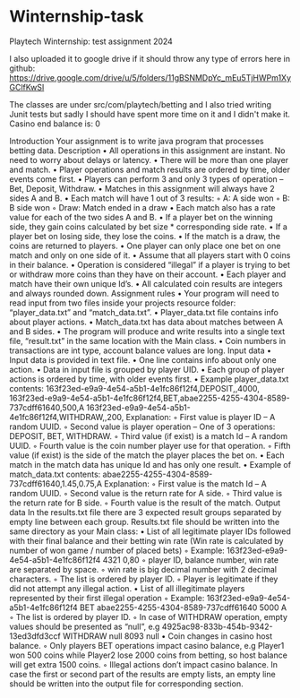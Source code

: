 # Winternship-task
Playtech Winternship: test assignment 2024

I also uploaded it to google drive if it should throw any type of errors here in github: https://drive.google.com/drive/u/5/folders/11gBSNMDpYc_mEu5TjHWPm1XyGClfKwSI

The classes are under src/com/playtech/betting and I also tried writing Junit tests but sadly I should have spent more time on it and I didn't make it.
Casino end balance is: 0

Introduction
Your assignment is to write java program that processes betting data.
Description
    • All operations in this assignment are instant. No need to worry about delays or latency.
    • There will be more than one player and match.
    • Player operations and match results are ordered by time, older events come first.
    • Players can perform 3 and only 3 types of operation – Bet, Deposit, Withdraw.
    • Matches in this assignment will always have 2 sides A and B.
    • Each match will have 1 out of 3 results:
        ◦ A: A side won
        ◦ B: B side won
        ◦ Draw: Match ended in a draw
    • Each match also has a rate value for each of the two sides A and B.
    • If a player bet on the winning side, they gain coins calculated by bet size * corresponding side rate.
    • If a player bet on losing side, they lose the coins.
    • If the match is a draw, the coins are returned to players.
    • One player can only place one bet on one match and only on one side of it.
    • Assume that all players start with 0 coins in their balance.
    • Operation is considered “illegal” if a player is trying to bet or withdraw more coins than they have on their account.
    • Each player and match have their own unique Id’s.
    • All calculated coin results are integers and always rounded down.
Assignment rules
    • Your program will need to read input from two files inside your projects resource folder: “player_data.txt” and “match_data.txt”.
    • Player_data.txt file contains info about player actions.
    • Match_data.txt has data about matches between A and B sides.
    • The program will produce and write results into a single text file, “result.txt” in the same location with the Main class.
    • Coin numbers in transactions are int type, account balance values are long.
Input data
    • Input data is provided in text file.
    • One line contains info about only one action.
    • Data in input file is grouped by player UID.
    • Each group of player actions is ordered by time, with older events first.
    • Example player_data.txt contents:
163f23ed-e9a9-4e54-a5b1-4e1fc86f12f4,DEPOSIT,,4000,
163f23ed-e9a9-4e54-a5b1-4e1fc86f12f4,BET,abae2255-4255-4304-8589-737cdff61640,500,A
163f23ed-e9a9-4e54-a5b1-4e1fc86f12f4,WITHDRAW,,200,
Explanation:
        ◦ First value is player ID – A random UUID.
        ◦ Second value is player operation – One of 3 operations: DEPOSIT, BET, WITHDRAW.
        ◦ Third value (if exist) is a match Id – A random UUID.
        ◦ Fourth value is the coin number player use for that operation.
        ◦ Fifth value (if exist) is the side of the match the player places the bet on.
    • Each match in the match data has unique Id and has only one result.
    • Example of match_data.txt contents:
abae2255-4255-4304-8589-737cdff61640,1.45,0.75,A
Explanation:
        ◦ First value is the match Id – A random UUID.
        ◦ Second value is the return rate for A side.
        ◦ Third value is the return rate for B side.
        ◦ Fourth value is the result of the match.
Output data
In the results.txt file there are 3 expected result groups separated by empty line between each group. Results.txt file should be written into the same directory as your Main class: 
    • List of all legitimate player IDs followed with their final balance and their betting win rate (Win rate is calculated by number of won game / number of placed bets) 
        ◦ Example: 163f23ed-e9a9-4e54-a5b1-4e1fc86f12f4 4321 0,80 
        ◦ player ID, balance number, win rate are separated by space.
        ◦ win rate is big decimal number with 2 decimal characters.
        ◦ The list is ordered by player ID. 
        ◦ Player is legitimate if they did not attempt any illegal action.
    • List of all illegitimate players represented by their first illegal operation 
        ◦ Example: 163f23ed-e9a9-4e54-a5b1-4e1fc86f12f4 BET abae2255-4255-4304-8589-737cdff61640 5000 A 
        ◦ The list is ordered by player ID. 
        ◦ In case of WITHDRAW operation, empty values should be presented as “null”, e.g 4925ac98-833b-454b-9342-13ed3dfd3ccf WITHDRAW null 8093 null 
    • Coin changes in casino host balance.
        ◦ Only players BET operations impact casino balance, e.g Player1 won 500 coins while Player2 lose 2000 coins from betting, so host balance will get extra 1500 coins.
        ◦ Illegal actions don’t impact casino balance.
In case the first or second part of the results are empty lists, an empty line should be written into the output file for corresponding section. 
